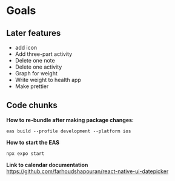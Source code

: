 # Goals

## Later features
- add icon
- Add three-part activity
- Delete one note
- Delete one activity
- Graph for weight
- Write weight to health app
- Make prettier

## Code chunks
**How to re-bundle after making package changes:**
```
eas build --profile development --platform ios
```
**How to start the EAS**
```
npx expo start
```
**Link to calendar documentation**
https://github.com/farhoudshapouran/react-native-ui-datepicker 